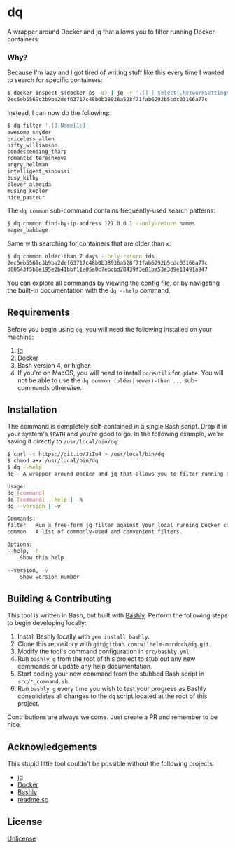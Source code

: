 # dq

A wrapper around Docker and jq that allows you to filter running Docker containers.

### Why?

Because I'm lazy and I got tired of writing stuff like this every time I wanted to search for specific containers:

```bash
$ docker inspect $(docker ps -q) | jq -r '.[] | select(.NetworkSettings.Networks.bridge.IPAddress = 127.0.0.1) | .Id'
2ec5eb5569c3b9ba2def63717c48b0b38936a528f71fab6292b5cdc03166a77c
```

Instead, I can now do the following:

```bash
$ dq filter '.[].Name[1:]'
awesome_snyder
priceless_allen
nifty_williamson
condescending_tharp
romantic_tereshkova
angry_hellman
intelligent_sinoussi
busy_kilby
clever_almeida
musing_kepler
nice_pasteur
```

The `dq common` sub-command contains frequently-used search patterns:

```bash
$ dq common find-by-ip-address 127.0.0.1 --only-return names
eager_babbage
```

Same with searching for containers that are older than `x`:

```bash
$ dq common older-than 7 days --only-return ids
2ec5eb5569c3b9ba2def63717c48b0b38936a528f71fab6292b5cdc03166a77c
d80543f5b8e195e2b41bbf11e05a0c7ebcbd28439f3e81ba53e3d9e11491a947
```

You can explore all commands by viewing the [config file](/src/bashly.yml), or by navigating the built-in documentation with the `dq --help` command. 

## Requirements

Before you begin using `dq`, you will need the following installed on your machine:

1. [jq](https://awesomeopensource.com/project/elangosundar/awesome-README-templates)
2. [Docker](https://github.com/matiassingers/awesome-readme)
3. Bash version 4, or higher.
4. If you're on MacOS, you will need to install `coreutils` for `gdate`. You will not be able to use the `dq common (older|newer)-than ...` sub-commands otherwise.

## Installation

The command is completely self-contained in a single Bash script. Drop it in your system's `$PATH` and you're good to go. In the following example, we're saving it directly to `/usr/local/bin/dq`:

```bash
$ curl -s https://git.io/JiIu4 > /usr/local/bin/dq
$ chmod a+x /usr/local/bin/dq 
$ dq --help
dq - A wrapper around Docker and jq that allows you to filter running Docker containers.

Usage:
dq [command]
dq [command] --help | -h
dq --version | -v

Commands:
filter   Run a free-form jq filter against your local running Docker containers.
common   A list of commonly-used and convenient filters.

Options:
--help, -h
    Show this help

--version, -v
    Show version number
```
    
## Building & Contributing

This tool is written in Bash, but built with [Bashly](https://bashly.dannyb.co/). Perform the following steps to begin developing locally:

1. Install Bashly locally with `gem install bashly`.
2. Clone this repository with `git@github.com:wilhelm-murdoch/dq.git`.
3. Modify the tool's command configuration in `src/bashly.yml`.
4. Run `bashly g` from the root of this project to stub out any new commands or update any help documentation.
5. Start coding your new command from the stubbed Bash script in `src/*_command.sh`.
6. Run `bashly g` every time you wish to test your progress as Bashly consolidates all changes to the `dq` script located at the root of this project.

Contributions are always welcome. Just create a PR and remember to be nice.
## Acknowledgements

This stupid little tool couldn't be possible without the following projects:

 - [jq](https://awesomeopensource.com/project/elangosundar/awesome-README-templates)
 - [Docker](https://github.com/matiassingers/awesome-readme)
 - [Bashly](https://bulldogjob.com/news/449-how-to-write-a-good-readme-for-your-github-project)
 - [readme.so](https://readme.so/)

## License

[Unlicense](https://choosealicense.com/licenses/unlicense/)

  